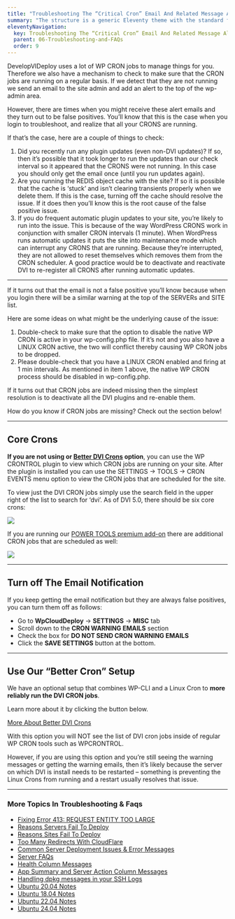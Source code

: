 ```yaml
---
title: "Troubleshooting The “Critical Cron” Email And Related Message Alerts"
summary: "The structure is a generic Eleventy theme with the standard folder and file names."
eleventyNavigation:
  key: Troubleshooting The “Critical Cron” Email And Related Message Alerts
  parent: 06-Troubleshooting-and-FAQs
  order: 9
---
```

DevelopVIDeploy uses a lot of WP CRON jobs to manage things for you. Therefore we also have a mechanism to check to make sure that the CRON jobs are running on a regular basis. If we detect that they are not running we send an email to the site admin and add an alert to the top of the wp-admin area.

However, there are times when you might receive these alert emails and they turn out to be false positives. You’ll know that this is the case when you login to troubleshoot, and realize that all your CRONS are running.

If that’s the case, here are a couple of things to check:

1.  Did you recently run any plugin updates (even non-DVI updates)? If so, then it’s possible that it took longer to run the updates than our check interval so it appeared that the CRONS were not running. In this case you should only get the email once (until you run updates again).
2.  Are you running the REDIS object cache with the site? If so it is possible that the cache is ‘stuck’ and isn’t clearing transients properly when we delete them. If this is the case, turning off the cache should resolve the issue. If it does then you’ll know this is the root cause of the false positive issue.
3.  If you do frequent automatic plugin updates to your site, you’re likely to run into the issue. This is because of the way WordPress CRONS work in conjunction with smaller CRON intervals (1 minute). When WordPress runs automatic updates it puts the site into maintenance mode which can interrupt any CRONS that are running. Because they’re interrupted, they are not allowed to reset themselves which removes them from the CRON scheduler. A good practice would be to deactivate and reactivate DVI to re-register all CRONS after running automatic updates.

- - -

If it turns out that the email is not a false positive you’ll know because when you login there will be a similar warning at the top of the SERVERs and SITE list.

Here are some ideas on what might be the underlying cause of the issue:

1.  Double-check to make sure that the option to disable the native WP CRON is active in your wp-config.php file. If it’s not and you also have a LINUX CRON active, the two will conflict thereby causing WP CRON jobs to be dropped.
2.  Please double-check that you have a LINUX CRON enabled and firing at 1 min intervals. As mentioned in item 1 above, the native WP CRON process should be disabled in wp-config.php.

If it turns out that CRON jobs are indeed missing then the simplest resolution is to deactivate all the DVI plugins and re-enable them.

How do you know if CRON jobs are missing? Check out the section below!

- - -

## Core Crons

**If you are not using or [Better DVI Crons](https://web.archive.org/web/20240529150719/https://wpclouddeploy.com/documentation/wpcloud-deploy/better-wpcd-crons/) option**, you can use the WP CRONTROL plugin to view which CRON jobs are running on your site. After the plugin is installed you can use the SETTINGS → TOOLS → CRON EVENTS menu option to view the CRON jobs that are scheduled for the site.

To view just the DVI CRON jobs simply use the search field in the upper right of the list to search for ‘dvi’. As of DVI 5.0, there should be six core crons:

[![](https://web.archive.org/web/20240529150719im_/https://wpclouddeploy.com/wp-content/uploads/2022/07/wpcd50-core-crons-01.png)](https://web.archive.org/web/20240529150719/https://wpclouddeploy.com/wp-content/uploads/2022/07/wpcd50-core-crons-01.png)

If you are running our [POWER TOOLS premium add-on](https://web.archive.org/web/20240529150719/https://wpclouddeploy.com/downloads/power-tools/) there are additional CRON jobs that are scheduled as well:

[![](https://web.archive.org/web/20240529150719im_/https://wpclouddeploy.com/wp-content/uploads/2022/07/wpcd50-core-and-powerpack-crons-01.png)](https://web.archive.org/web/20240529150719/https://wpclouddeploy.com/wp-content/uploads/2022/07/wpcd50-core-and-powerpack-crons-01.png)

- - -

## Turn off The Email Notification

If you keep getting the email notification but they are always false positives, you can turn them off as follows:

*   Go to **WpCloudDeploy** → **SETTINGS** → **MISC** tab
*   Scroll down to the **CRON WARNING EMAILS** section
*   Check the box for **DO NOT SEND CRON WARNING EMAILS**
*   Click the **SAVE SETTINGS** button at the bottom.

- - -

## Use Our “Better Cron” Setup

We have an optional setup that combines WP-CLI and a Linux Cron to **more reliably run the DVI CRON jobs**.

Learn more about it by clicking the button below.

[More About Better DVI Crons](https://web.archive.org/web/20240529150719/https://wpclouddeploy.com/documentation/wpcloud-deploy/better-wpcd-crons/)

With this option you will NOT see the list of DVI cron jobs inside of regular WP CRON tools such as WPCRONTROL.

However, if you are using this option and you’re still seeing the warning messages or getting the warning emails, then it’s likely because the server on which DVI is install needs to be restarted – something is preventing the Linux Crons from running and a restart usually resolves that issue.

- - -

### More Topics In Troubleshooting & Faqs

*   [Fixing Error 413: REQUEST ENTITY TOO LARGE](https://web.archive.org/web/20240529150719/https://wpclouddeploy.com/documentation/troubleshooting-and-faq-parent/fixing-error-413-request-entity-too-large/)
*   [Reasons Servers Fail To Deploy](https://web.archive.org/web/20240529150719/https://wpclouddeploy.com/documentation/troubleshooting-and-faq-parent/reasons-servers-fail-to-deploy/)
*   [Reasons Sites Fail To Deploy](https://web.archive.org/web/20240529150719/https://wpclouddeploy.com/documentation/troubleshooting-and-faq-parent/reasons-sites-fail-to-deploy/)
*   [Too Many Redirects With CloudFlare](https://web.archive.org/web/20240529150719/https://wpclouddeploy.com/documentation/troubleshooting-and-faq-parent/too-many-redirects-with-cloudflare/)
*   [Common Server Deployment Issues & Error Messages](https://web.archive.org/web/20240529150719/https://wpclouddeploy.com/documentation/troubleshooting-and-faq-parent/common-server-deployment-issues/)
*   [Server FAQs](https://web.archive.org/web/20240529150719/https://wpclouddeploy.com/documentation/troubleshooting-and-faq-parent/server-faqs/)
*   [Health Column Messages](https://web.archive.org/web/20240529150719/https://wpclouddeploy.com/documentation/troubleshooting-and-faq-parent/health-column-messages/)
*   [App Summary and Server Action Column Messages](https://web.archive.org/web/20240529150719/https://wpclouddeploy.com/documentation/troubleshooting-and-faq-parent/app-summary-and-server-action-column-messages/)
*   [Handling dpkg messages in your SSH Logs](https://web.archive.org/web/20240529150719/https://wpclouddeploy.com/documentation/troubleshooting-and-faq-parent/handling-dpkg-messages-in-your-ssh-logs/)
*   [Ubuntu 20.04 Notes](https://web.archive.org/web/20240529150719/https://wpclouddeploy.com/documentation/troubleshooting-and-faq-parent/ubuntu-20-04-notes/)
*   [Ubuntu 18.04 Notes](https://web.archive.org/web/20240529150719/https://wpclouddeploy.com/documentation/troubleshooting-and-faq-parent/ubuntu-18-04-notes/)
*   [Ubuntu 22.04 Notes](https://web.archive.org/web/20240529150719/https://wpclouddeploy.com/documentation/troubleshooting-and-faq-parent/ubuntu-22-04-notes/)
*   [Ubuntu 24.04 Notes](https://web.archive.org/web/20240529150719/https://wpclouddeploy.com/documentation/troubleshooting-and-faq-parent/ubuntu-24-04-notes/)
